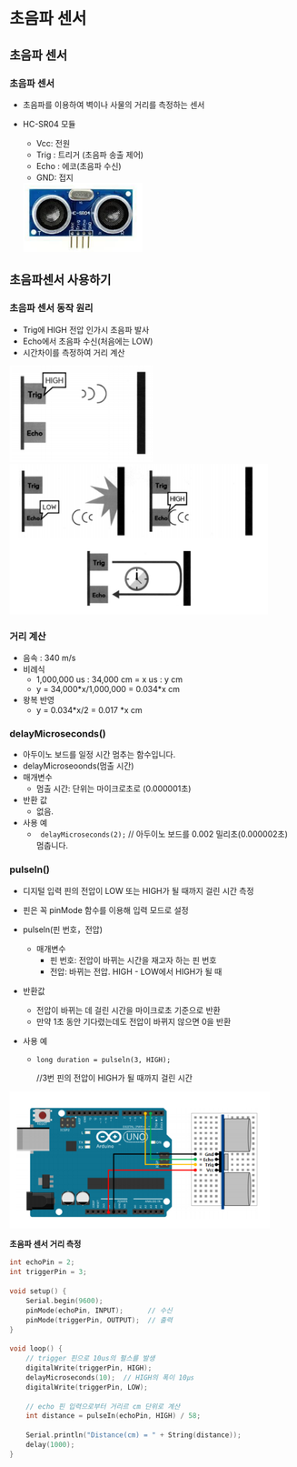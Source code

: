 # 초음파 센서



## 초음파 센서

### 초음파 센서

-   초음파를 이용하여 벽이나 사물의 거리를 측정하는 센서

-   HC-SR04 모듈

    -   Vcc: 전원
    -   Trig : 트리거 (초음파 송출 제어)
    -   Echo : 에코(초음파 수신)
    -   GND: 접지

    <img src="02.초음파_센서.assets/image-20200916163426888.png" alt="image-20200916163426888" style="zoom:67%;" />

  

## 초음파센서 사용하기

### 초음파 센서 동작 원리

-   Trig에 HIGH 전압 인가시 초음파 발사
-   Echo에서 초음파 수신(처음에는 LOW)
-   시간차이를 측정하여 거리 계산

<img src="02.초음파_센서.assets/image-20200916163516773.png" alt="image-20200916163516773" style="zoom:80%;" />

<img src="02.초음파_센서.assets/image-20200916163546633.png" alt="image-20200916163546633" style="zoom:80%;" />

  

### 거리 계산

-   음속 : 340 m/s
-   비례식
    -   1,000,000 us : 34,000 cm = x us : y cm
    -   y = 34,000\*x/1,000,000 = 0.034*x cm
-   왕복 반영
    -   y = 0.034*x/2 = 0.017 *x cm

  

###  delayMicroseconds()

-   아두이노 보드를 일정 시간 멈추는 함수입니다.
-   delayMicroseoonds(멈출 시간)
-   매개변수
    -   멈출 시간: 단위는 마이크로초로 (0.000001초)
-   반환 값
    -   없음.
-   사용 예
    -   ` delayMicroseconds(2);` 
        // 아두이노 보드를 0.002 밀리초(0.000002초) 멈춥니다.

  

### pulseln()

-   디지털 입력 핀의 전압이 LOW 또는 HIGH가 될 때까지 걸린 시간 측정

-   핀은 꼭 pinMode 함수를 이용해 입력 모드로 설정

-   pulseln(핀 번호，전압)

    -   매개변수
        -   핀 번호: 전압이 바뀌는 시간을 재고자 하는 핀 번호
        -   전압: 바뀌는 전압. HIGH - LOW에서 HIGH가 될 때

-   반환값

    -   전압이 바뀌는 데 걸린 시간을 마이크로초 기준으로 반환
    -   만약 1초 동안 기다렸는데도 전압이 바뀌지 않으면 0을 반환

-   사용 예

    -   `long duration = pulseln(3, HIGH);`

        //3번 핀의 전압이 HIGH가 될 때까지 걸린 시간

  

<img src="02.초음파_센서.assets/image-20200916164204079.png" alt="image-20200916164204079" style="zoom:80%;" />

  

**초음파 센서 거리 측정**

```c++
int echoPin = 2;
int triggerPin = 3;

void setup() {
    Serial.begin(9600);
    pinMode(echoPin, INPUT);      // 수신
    pinMode(triggerPin, OUTPUT);  // 출력
}

void loop() {
    // trigger 핀으로 10us의 펄스를 발생
    digitalWrite(triggerPin, HIGH);
    delayMicroseconds(10);  // HIGH의 폭이 10㎲
    digitalWrite(triggerPin, LOW);

    // echo 핀 입력으로부터 거리르 cm 단위로 계산
    int distance = pulseIn(echoPin, HIGH) / 58;

    Serial.println("Distance(cm) = " + String(distance));
    delay(1000);
}
```

